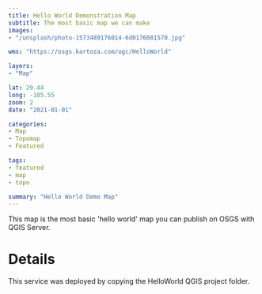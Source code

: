 ```yaml
---
title: Hello World Demonstration Map
subtitle: The most basic map we can make
images:
- "/unsplash/photo-1573489176014-6d0176081570.jpg"

wms: "https://osgs.kartoza.com/ogc/HelloWorld"

layers:
- "Map"

lat: 29.44
long: -105.55
zoom: 2
date: "2021-01-01"

categories:
- Map
- Topomap
- Featured

tags:
- featured
- map
- topo

summary: "Hello World Demo Map"
---
```


This map is the most basic 'hello world' map you can publish on OSGS with QGIS Server.

# Details

This service was deployed by copying the HelloWorld QGIS project folder.
